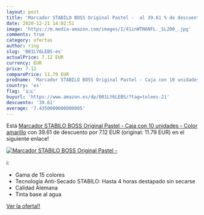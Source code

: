 ```yaml
---
layout: post
title: 'Marcador STABILO BOSS Original Pastel -  al 39.61 % de descuento'
date: 2020-12-21 14:02:51
image: 'https://m.media-amazon.com/images/I/41inWTN6NFL._SL200_.jpg'
comments: true
category: ofertas
author: ring
slug: 'B01LY6LEBS-es'
actualPrice: 7.12 EUR
currency: EUR
price: 7.12
comparePrice: 11.79 EUR
prodname: 'Marcador STABILO BOSS Original Pastel - Caja con 10 unidades - Color amarillo'
country: 'es'
flag: '🇪🇸'
buyurl: 'https://www.amazon.es/dp/B01LY6LEBS/?tag=tolees-21'
descuento: '39.61'
average: '7.4350000000000005'
---
```


Está [Marcador STABILO BOSS Original Pastel - Caja con 10 unidades - Color amarillo](https://www.amazon.es/dp/B01LY6LEBS/?tag=tolees-21) con 39.61 de descuento por 7.12 EUR (original: 11.79 EUR) en el siguiente enlace!

[![Marcador STABILO BOSS Original Pastel - ](https://m.media-amazon.com/images/I/41inWTN6NFL._SL200_.jpg)](https://www.amazon.es/dp/B01LY6LEBS/?tag=tolees-21)

ℹ️:

- Gama de 15 colores
- Tecnología Anti-Secado STABILO: Hasta 4 horas destapado sin secarse
- Calidad Alemana
- Tinta base al agua

[Ver la oferta!!](https://www.amazon.es/dp/B01LY6LEBS/?tag=tolees-21)
